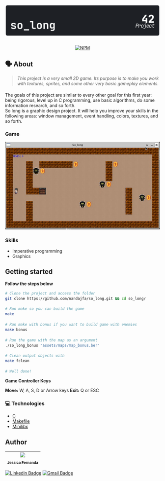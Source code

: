 <h1 align="center">
	<img alt="badge solong" src="./so_long_dark.svg" />
 </h1>
 
  <div align="center">
  
 [![NPM](https://img.shields.io/npm/l/react)](https://github.com/nandajfa/so_long/blob/main/LICENSE)
 
  </div>
 
   ## 🗣️ About

> _This project is a very small 2D game.
Its purpose is to make you work with textures, sprites,
and some other very basic gameplay elements._

#### 

The goals of this project are similar to every other goal for this first year: being rigorous,
level up in C programming, use basic algorithms, do some information research, and so
forth. <br/>
So long is a graphic design project. It will help you improve your skills in the following
areas: window management, event handling, colors, textures, and so forth.

### Game
<img src="./img/so_long.jpg"/>

### Skills

* Imperative programming
* Graphics


## Getting started
**Follow the steps below**
```bash
# Clone the project and access the folder
git clone https://github.com/nandajfa/so_long.git && cd so_long/

# Run make so you can build the game
make

# Run make with bonus if you want to build game with enemies
make bonus

# Run the game with the map as an argument
./so_long_bonus "assets/maps/map_bonus.ber"

# Clean output objects with
make fclean

# Well done!
```

**Game Controller Keys**

**Move:** W, A, S, D or Arrow keys
**Exit:** Q or ESC


### :computer: Technologies

* [C](https://devdocs.io/)
* [Makefile](https://www.gnu.org/software/make/manual/make.html)
* [Minilibx](https://github.com/42Paris/minilibx-linux)

## Author
 
 | [<img src="https://avatars.githubusercontent.com/u/80687429?v=4" width=115><br><sub>Jessica Fernanda</sub>](https://github.com/nandajfa) |
 | :---: |
 
 [![Linkedin Badge](https://img.shields.io/badge/-Jessica-blue?style=flat-square&logo=Linkedin&logoColor=white&link=https://www.linkedin.com/in/jessica-fernanda-106651205)](https://www.linkedin.com/in/jessica-fernanda-106651205) 
[![Gmail Badge](https://img.shields.io/badge/-nanda.jfa@gmail.com-c14438?style=flat-square&logo=Gmail&logoColor=white&link=mailto:nanda.jfa@gmail.com)](mailto:nanda.jfa@gmail.com)

